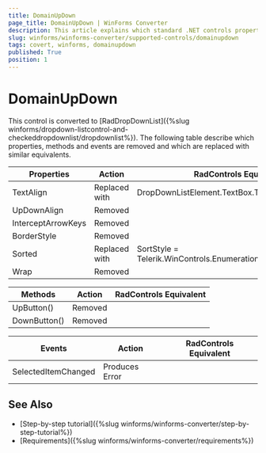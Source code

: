 ```yaml
---
title: DomainUpDown
page_title: DomainUpDown | WinForms Converter
description: This article explains which standard .NET controls properties are removed and which are replaced with similar equivalents. 
slug: winforms/winforms-converter/supported-controls/domainupdown
tags: covert, winforms, domainupdown
published: True
position: 1
---
```


# DomainUpDown

This control is converted to [RadDropDownList]({%slug winforms/dropdown-listcontrol-and-checkeddropdownlist/dropdownlist%}). The following table describe which properties, methods and events are removed and which are replaced with similar equivalents.

|Properties|Action|RadControls Equivalent|
|---|---|---|
|TextAlign|Replaced with|DropDownListElement.TextBox.TextAlign|
|UpDownAlign|Removed| |
|InterceptArrowKeys|Removed| |
|BorderStyle|Removed| |
|Sorted|Replaced with |SortStyle = Telerik.WinControls.Enumerations.SortStyle.Ascending|
|Wrap|Removed| |

|Methods|Action|RadControls Equivalent|
|---|---|---|
|UpButton()|Removed| |
|DownButton()|Removed| |

|Events|Action|RadControls Equivalent|
|---|---|---|
|SelectedItemChanged|Produces Error| |

## See Also

* [Step-by-step tutorial]({%slug winforms/winforms-converter/step-by-step-tutorial%})
* [Requirements]({%slug winforms/winforms-converter/requirements%})